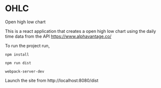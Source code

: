 # OHLC

Open high low chart

This is a react application that creates a open high low chart using the daily time data from the API https://www.alphavantage.co/

To run the project run,

`npm install`

`npm run dist`

`webpack-server-dev`

Launch the site from http://localhost:8080/dist
